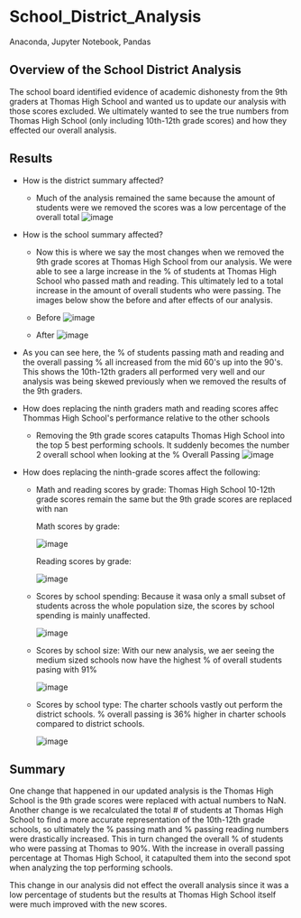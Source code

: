 # School_District_Analysis
Anaconda, Jupyter Notebook, Pandas

## Overview of the School District Analysis
The school board identified evidence of academic dishonesty from the 9th graders at Thomas High School and wanted us to update our analysis with those scores excluded. We ultimately wanted to see the true numbers from Thomas High School (only including 10th-12th grade scores) and how they effected our overall analysis. 

## Results
- How is the district summary affected?
  - Much of the analysis remained the same because the amount of students were we removed the scores was a low percentage of the overall total
  ![image](https://user-images.githubusercontent.com/84791455/125169373-aff24e00-e15e-11eb-86e7-f94726477c16.png)

- How is the school summary affected? 
  - Now this is where we say the most changes when we removed the 9th grade scores at Thomas High School from our analysis. We were able to see a large increase in the % of    students at Thomas High School who passed math and reading. This ultimately led to a total increase in the amount of overall students who were passing. The images below show the before and after effects of our analysis. 
  - Before
  ![image](https://user-images.githubusercontent.com/84791455/125169529-74a44f00-e15f-11eb-80cd-1dee7c254895.png)
  
  - After
  ![image](https://user-images.githubusercontent.com/84791455/125169595-c6e57000-e15f-11eb-9961-6033647bdd0d.png)

- As you can see here, the % of students passing math and reading and the overall passing % all increased from the mid 60's up into the 90's. This shows the 10th-12th graders all performed very well and our analysis was being skewed previously when we removed the results of the 9th graders. 

- How does replacing the ninth graders math and reading scores affec Thommas High School's performance relative to the other schools
  - Removing the 9th grade scores catapults Thomas High School into the top 5 best performing schools. It suddenly becomes the number 2 overall school when looking at the % Overall Passing 
  ![image](https://user-images.githubusercontent.com/84791455/125169748-6d317580-e160-11eb-8def-1cd7717fa117.png)
  
- How does replacing the ninth-grade scores affect the following:
  - Math and reading scores by grade: Thomas High School 10-12th grade scores remain the same but the 9th grade scores are replaced with nan
  
    Math scores by grade:
    
      ![image](https://user-images.githubusercontent.com/84791455/125169799-acf85d00-e160-11eb-961e-43c50317cd56.png)
      
    Reading scores by grade:
    
      ![image](https://user-images.githubusercontent.com/84791455/125169850-e8932700-e160-11eb-8a9c-9debcd15bbbc.png)
   
  - Scores by school spending: Because it wasa only a small subset of students across the whole population size, the scores by school spending is mainly unaffected. 
  
      ![image](https://user-images.githubusercontent.com/84791455/125169932-4aec2780-e161-11eb-93e9-d3dcd123e434.png)
      
  - Scores by school size: With our new analysis, we aer seeing the medium sized schools now have the highest % of overall students pasing with 91%
  
      ![image](https://user-images.githubusercontent.com/84791455/125170020-c6e66f80-e161-11eb-805d-b93e0daf3593.png)

  - Scores by school type: The charter schools vastly out perform the district schools. % overall passing is 36% higher in charter schools compared to district schools. 
  
      ![image](https://user-images.githubusercontent.com/84791455/125170059-f1d0c380-e161-11eb-8793-e39d28c637be.png)
      
## Summary
One change that happened in our updated analysis is the Thomas High School is the 9th grade scores were replaced with actual numbers to NaN. Another change is we recalculated the total # of students at Thomas High School to find a more accurate representation of the 10th-12th grade schools, so ultimately the % passing math and % passing reading numbers were drastically increased. This in turn changed the overall % of students who were passing at Thomas to 90%. With the increase in overall passing percentage at Thomas High School, it catapulted them into the second spot when analyzing the top performing schools. 

This change in our analysis did not effect the overall analysis since it was a low percentage of students but the results at Thomas High School itself were much improved with the new scores. 

      

    

      

